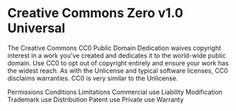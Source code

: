 Creative Commons Zero v1.0 Universal
====================================

The Creative Commons CC0 Public Domain Dedication waives copyright interest in a work you've created and dedicates it to
the world-wide public domain. Use CC0 to opt out of copyright entirely and ensure your work has the widest reach. As
with the Unlicense and typical software licenses, CC0 disclaims warranties. CC0 is very similar to the Unlicense.

Permissions                                  Conditions                     Limitations
Commercial use                                                              Liability
Modification                                                                Trademark use
Distribution                                                                Patent use
Private use                                                                 Warranty
